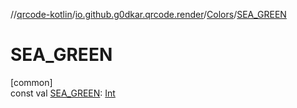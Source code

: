 //[qrcode-kotlin](../../../index.md)/[io.github.g0dkar.qrcode.render](../index.md)/[Colors](index.md)/[SEA_GREEN](-s-e-a_-g-r-e-e-n.md)

# SEA_GREEN

[common]\
const val [SEA_GREEN](-s-e-a_-g-r-e-e-n.md): [Int](https://kotlinlang.org/api/latest/jvm/stdlib/kotlin/-int/index.html)
